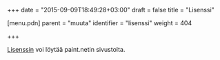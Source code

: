 +++
date = "2015-09-09T18:49:28+03:00"
draft = false
title = "Lisenssi"

[menu.pdn]
	parent = "muuta"
	identifier = "lisenssi"
	weight = 404

+++

[Lisenssin](http://www.getpaint.net/license.html) voi löytää paint.netin sivustolta.